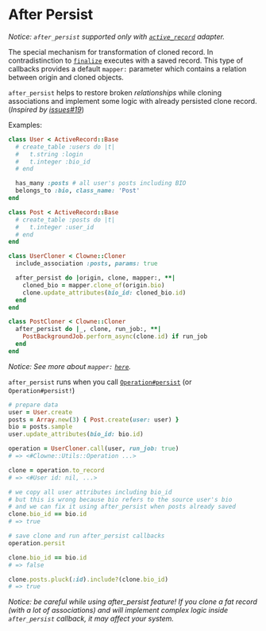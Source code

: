 # After Persist

*Notice: `after_persist` supported only with [`active_record`](active_record.md) adapter.*

The special mechanism for transformation of cloned record. In contradistinction to [`finalize`](finalize) executes with a saved record. This type of callbacks provides a default `mapper:` parameter which contains a relation between origin and cloned objects.

`after_persist` helps to restore broken _relationships_ while cloning associations and implement some logic with already persisted clone record. (_Inspired by [issues#19](https://github.com/palkan/clowne/issues/19)_)

Examples:

```ruby
class User < ActiveRecord::Base
  # create_table :users do |t|
  #   t.string :login
  #   t.integer :bio_id
  # end

  has_many :posts # all user's posts including BIO
  belongs_to :bio, class_name: 'Post'
end

class Post < ActiveRecord::Base
  # create_table :posts do |t|
  #   t.integer :user_id
  # end
end

class UserCloner < Clowne::Cloner
  include_association :posts, params: true

  after_persist do |origin, clone, mapper:, **|
    cloned_bio = mapper.clone_of(origin.bio)
    clone.update_attributes(bio_id: cloned_bio.id)
  end
end

class PostCloner < Clowne::Cloner
  after_persist do |_, clone, run_job:, **|
    PostBackgroundJob.perform_async(clone.id) if run_job
  end
end
```

*Notice: See more about `mapper:` [`here`](clone_mapper.md).*

`after_persist` runs when you call [`Operation#persist`](operation) (or `Operation#persist!`)

```ruby
# prepare data
user = User.create
posts = Array.new(3) { Post.create(user: user) }
bio = posts.sample
user.update_attributes(bio_id: bio.id)

operation = UserCloner.call(user, run_job: true)
# => <#Clowne::Utils::Operation ...>

clone = operation.to_record
# => <#User id: nil, ...>

# we copy all user attributes including bio_id
# but this is wrong because bio refers to the source user's bio
# and we can fix it using after_persist when posts already saved
clone.bio_id == bio.id
# => true

# save clone and run after_persist callbacks
operation.persit

clone.bio_id == bio.id
# => false

clone.posts.pluck(:id).include?(clone.bio_id)
# => true
```

*Notice: be careful while using after_persist feature! If you clone a fat record (with a lot of associations) and will implement complex logic inside `after_persist` callback, it may affect your system.*
